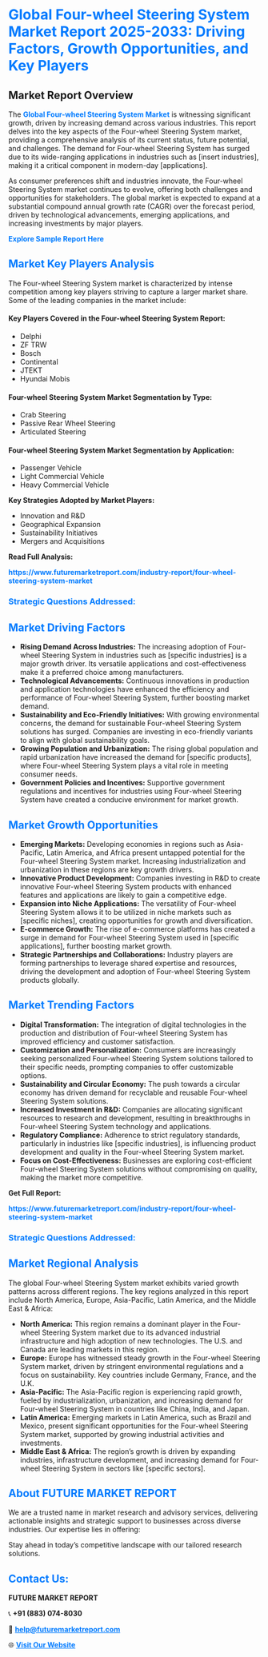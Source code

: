 <h1 style="color: #007BFF;">Global Four-wheel Steering System Market Report 2025-2033: Driving Factors, Growth Opportunities, and Key Players</h1>

<section id="overview">
<h2>Market Report Overview</h2>
<p>The <a href="https://www.futuremarketreport.com/industry-report/four-wheel-steering-system-market" style="color: #007BFF; text-decoration: none;"><strong>Global Four-wheel Steering System Market</strong></a> is witnessing significant growth, driven by increasing demand across various industries. This report delves into the key aspects of the Four-wheel Steering System market, providing a comprehensive analysis of its current status, future potential, and challenges. The demand for Four-wheel Steering System has surged due to its wide-ranging applications in industries such as [insert industries], making it a critical component in modern-day [applications].</p>
<p>As consumer preferences shift and industries innovate, the Four-wheel Steering System market continues to evolve, offering both challenges and opportunities for stakeholders. The global market is expected to expand at a substantial compound annual growth rate (CAGR) over the forecast period, driven by technological advancements, emerging applications, and increasing investments by major players.</p>
</section>

<section id="overview">
<p><a href="https://www.futuremarketreport.com/request-sample/reportId=89775" style="color: #007BFF; text-decoration: none;"><strong>Explore Sample Report Here</strong></a></p>
</section>

<section id="key-players">
<h2 style="color: #007BFF;">Market Key Players Analysis</h2>
<p>The Four-wheel Steering System market is characterized by intense competition among key players striving to capture a larger market share. Some of the leading companies in the market include:</p>
<h4>Key Players Covered in the Four-wheel Steering System Report:</h4>
<ul><li>Delphi</li><li>ZF TRW</li><li>Bosch</li><li>Continental</li><li>JTEKT</li><li>Hyundai Mobis</li></ul>
<h4>Four-wheel Steering System Market Segmentation by Type:</h4>
<ul><li>Crab Steering</li><li>Passive Rear Wheel Steering</li><li>Articulated Steering</li></ul>

<h4>Four-wheel Steering System Market Segmentation by Application:</h4>
<ul><li>Passenger Vehicle</li><li>Light Commercial Vehicle</li><li>Heavy Commercial Vehicle</li></ul>
<p><strong>Key Strategies Adopted by Market Players:</strong></p>
<ul>
<li>Innovation and R&D</li>
<li>Geographical Expansion</li>
<li>Sustainability Initiatives</li>
<li>Mergers and Acquisitions</li>
</ul>
</section>

<section>
<p><strong>Read Full Analysis: </strong></p><a href="https://www.futuremarketreport.com/industry-report/four-wheel-steering-system-market" style="color: #007BFF; text-decoration: none;"><strong>https://www.futuremarketreport.com/industry-report/four-wheel-steering-system-market</strong></a>
<h3 style="color: #007BFF;">Strategic Questions Addressed:</h3>
</section>

<section id="driving-factors">
<h2 style="color: #007BFF;">Market Driving Factors</h2>
<ul>
<li><strong>Rising Demand Across Industries:</strong> The increasing adoption of Four-wheel Steering System in industries such as [specific industries] is a major growth driver. Its versatile applications and cost-effectiveness make it a preferred choice among manufacturers.</li>
<li><strong>Technological Advancements:</strong> Continuous innovations in production and application technologies have enhanced the efficiency and performance of Four-wheel Steering System, further boosting market demand.</li>
<li><strong>Sustainability and Eco-Friendly Initiatives:</strong> With growing environmental concerns, the demand for sustainable Four-wheel Steering System solutions has surged. Companies are investing in eco-friendly variants to align with global sustainability goals.</li>
<li><strong>Growing Population and Urbanization:</strong> The rising global population and rapid urbanization have increased the demand for [specific products], where Four-wheel Steering System plays a vital role in meeting consumer needs.</li>
<li><strong>Government Policies and Incentives:</strong> Supportive government regulations and incentives for industries using Four-wheel Steering System have created a conducive environment for market growth.</li>
</ul>
</section>

<section id="growth-opportunities">
<h2 style="color: #007BFF;">Market Growth Opportunities</h2>
<ul>
<li><strong>Emerging Markets:</strong> Developing economies in regions such as Asia-Pacific, Latin America, and Africa present untapped potential for the Four-wheel Steering System market. Increasing industrialization and urbanization in these regions are key growth drivers.</li>
<li><strong>Innovative Product Development:</strong> Companies investing in R&D to create innovative Four-wheel Steering System products with enhanced features and applications are likely to gain a competitive edge.</li>
<li><strong>Expansion into Niche Applications:</strong> The versatility of Four-wheel Steering System allows it to be utilized in niche markets such as [specific niches], creating opportunities for growth and diversification.</li>
<li><strong>E-commerce Growth:</strong> The rise of e-commerce platforms has created a surge in demand for Four-wheel Steering System used in [specific applications], further boosting market growth.</li>
<li><strong>Strategic Partnerships and Collaborations:</strong> Industry players are forming partnerships to leverage shared expertise and resources, driving the development and adoption of Four-wheel Steering System products globally.</li>
</ul>
</section>

<section id="trending-factors">
<h2 style="color: #007BFF;">Market Trending Factors</h2>
<ul>
<li><strong>Digital Transformation:</strong> The integration of digital technologies in the production and distribution of Four-wheel Steering System has improved efficiency and customer satisfaction.</li>
<li><strong>Customization and Personalization:</strong> Consumers are increasingly seeking personalized Four-wheel Steering System solutions tailored to their specific needs, prompting companies to offer customizable options.</li>
<li><strong>Sustainability and Circular Economy:</strong> The push towards a circular economy has driven demand for recyclable and reusable Four-wheel Steering System solutions.</li>
<li><strong>Increased Investment in R&D:</strong> Companies are allocating significant resources to research and development, resulting in breakthroughs in Four-wheel Steering System technology and applications.</li>
<li><strong>Regulatory Compliance:</strong> Adherence to strict regulatory standards, particularly in industries like [specific industries], is influencing product development and quality in the Four-wheel Steering System market.</li>
<li><strong>Focus on Cost-Effectiveness:</strong> Businesses are exploring cost-efficient Four-wheel Steering System solutions without compromising on quality, making the market more competitive.</li>
</ul>
</section>

<section>
<p><strong>Get Full Report: </strong></p><a href="https://www.futuremarketreport.com/industry-report/four-wheel-steering-system-market" style="color: #007BFF; text-decoration: none;"><strong>https://www.futuremarketreport.com/industry-report/four-wheel-steering-system-market</strong></a>
<h3 style="color: #007BFF;">Strategic Questions Addressed:</h3>
</section>


<section id="regional-analysis">
<h2 style="color: #007BFF;">Market Regional Analysis</h2>
<p>The global Four-wheel Steering System market exhibits varied growth patterns across different regions. The key regions analyzed in this report include North America, Europe, Asia-Pacific, Latin America, and the Middle East & Africa:</p>
<ul>
<li><strong>North America:</strong> This region remains a dominant player in the Four-wheel Steering System market due to its advanced industrial infrastructure and high adoption of new technologies. The U.S. and Canada are leading markets in this region.</li>
<li><strong>Europe:</strong> Europe has witnessed steady growth in the Four-wheel Steering System market, driven by stringent environmental regulations and a focus on sustainability. Key countries include Germany, France, and the U.K.</li>
<li><strong>Asia-Pacific:</strong> The Asia-Pacific region is experiencing rapid growth, fueled by industrialization, urbanization, and increasing demand for Four-wheel Steering System in countries like China, India, and Japan.</li>
<li><strong>Latin America:</strong> Emerging markets in Latin America, such as Brazil and Mexico, present significant opportunities for the Four-wheel Steering System market, supported by growing industrial activities and investments.</li>
<li><strong>Middle East & Africa:</strong> The region’s growth is driven by expanding industries, infrastructure development, and increasing demand for Four-wheel Steering System in sectors like [specific sectors].</li>
</ul>
</section>

<footer>
<h2 style="color: #007BFF;">About FUTURE MARKET REPORT</h2>
<p>We are a trusted name in market research and advisory services, delivering actionable insights and strategic support to businesses across diverse industries. Our expertise lies in offering:</p>

<p>Stay ahead in today’s competitive landscape with our tailored research solutions.</p>

<h2 style="color: #007BFF;">Contact Us:</h2>
<p><strong>FUTURE MARKET REPORT</strong></p>
<p>📞 <strong>+91 (883) 074-8030</strong></p>
<p>📧 <strong><a href="mailto:help@futuremarketreport.com" style="color: #007BFF;">help@futuremarketreport.com</a></strong></p>
<p>🌐 <strong><a href="https://www.futuremarketreport.com/" style="color: #007BFF;">Visit Our Website</a></strong></p>
</footer>